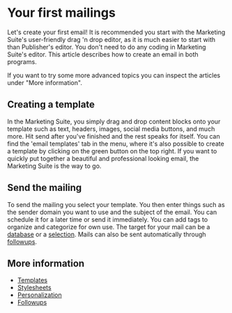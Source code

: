 # Your first mailings

Let's create your first email! It is recommended you start with the 
Marketing Suite's user-friendly drag 'n drop editor, as it is much easier 
to start with than Publisher's editor. You don't need to do any coding in 
Marketing Suite's editor. This article describes how to create an email in 
both programs.

If you want to try some more advanced topics you can inspect the articles 
under "More information".

## Creating a template

In the Marketing Suite, you simply drag and drop content blocks onto your 
template such as text, headers, images, social media buttons, and much more. 
Hit send after you've finished and the rest speaks for itself.
You can find the 'email templates' tab in the menu, where it's also possible to 
create a template by clicking on the green button on the top right.
If you want to quickly put together a beautiful and professional looking email, 
the Marketing Suite is the way to go.

## Send the mailing

To send the mailing you select your template. You then enter things such 
as the sender domain you want to use and the subject of the email. You 
can schedule it for a later time or send it immediately. You can add tags 
to organize and categorize for own use. The target for your mail can be 
a [database](./database-introduction) or a [selection](./selections-introduction). 
Mails can also be sent automatically through [followups](./followups).

## More information

* [Templates](./templates)
* [Stylesheets](./stylesheets)
* [Personalization](./personalization)
* [Followups](./followups)
